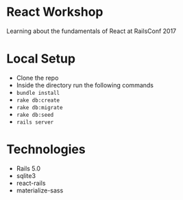 # React Workshop
Learning about the fundamentals of React at RailsConf 2017

# Local Setup

- Clone the repo
- Inside the directory run the following commands
- `bundle install`
- `rake db:create`
- `rake db:migrate`
- `rake db:seed`
- `rails server`


# Technologies

- Rails 5.0
- sqlite3
- react-rails
- materialize-sass
